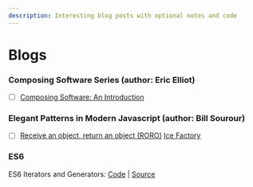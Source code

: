 ```yaml
---
description: Interesting blog posts with optional notes and code
---
```


# Blogs

### Composing Software Series (author: Eric Elliot)
* [ ] [Composing Software: An Introduction](https://medium.com/javascript-scene/composing-software-an-introduction-27b72500d6ea)

### Elegant Patterns in Modern Javascript (author: Bill Sourour)
* [ ] [Receive an object, return an object (RORO)](https://medium.freecodecamp.org/elegant-patterns-in-modern-javascript-roro-be01e7669cbd)
[Ice Factory](https://medium.freecodecamp.org/elegant-patterns-in-modern-javascript-ice-factory-4161859a0eee)


### ES6

ES6 Iterators and Generators: [Code](https://github.com/kozigh01/es6-iterators-generators) \| [Source](https://codeburst.io/a-simple-guide-to-es6-iterators-in-javascript-with-examples-189d052c3d8e)

